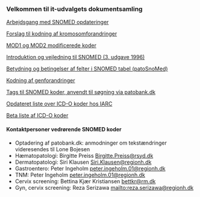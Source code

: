 ### Velkommen til it-udvalgets dokumentsamling

[Arbejdsgang med SNOMED opdateringer](Arbejdsgang%20i%20opdateringer.adoc)

[Forslag til kodning af kromosomforandringer](Forslag-til-kodning-af-kromosomforandringer.adoc)

[MOD1 og MOD2 modificerede koder](MOD1-og-MOD2-modificerede-koder.md)

[Introduktion og vejledning til SNOMED (3. udgave 1996)](Introduktion-og-vejledning-til-SNOMED-(3.-udgave-1996))

[Betydning og betingelser af felter i SNOMED tabel (patoSnoMed)](patoSnoMed-kodestruktur)

[Kodning af genforandringer](kodning-af-genforandringer.md)

[Tags til SNOMED koder, anvendt til søgning via patobank.dk](Tags.md)

[Opdateret liste over ICD-O koder hos IARC](http://codes.iarc.fr/codegroup/2)

[Beta liste af ICD-O koder](https://icd.who.int/dev11/f/en)

#### Kontaktpersoner vedrørende SNOMED koder

- Optadering af patobank.dk: anmodninger om tekstændringer videresendes til Lone Bojesen
- Hæmatopatologi: Birgitte Preiss <Birgitte.Preiss@rsyd.dk>
- Dermatopatologi: Siri Klausen <Siri.Klausen@regionh.dk>
- Gastroentero: Peter Ingeholm <peter.ingeholm.01@regionh.dk> 
- TNM: Peter Ingeholm <peter.ingeholm.01@regionh.dk>
- Cervix screening: Bettina Kjær Kristiansen <bettkr@rm.dk>
- Gyn, cervix screening: Reza Serizawa <mailto:reza.serizawa@regionh.dk>

